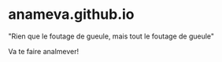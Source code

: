 # anameva.github.io
"Rien que le foutage de gueule, mais tout le foutage de gueule"

Va te faire analmever!
